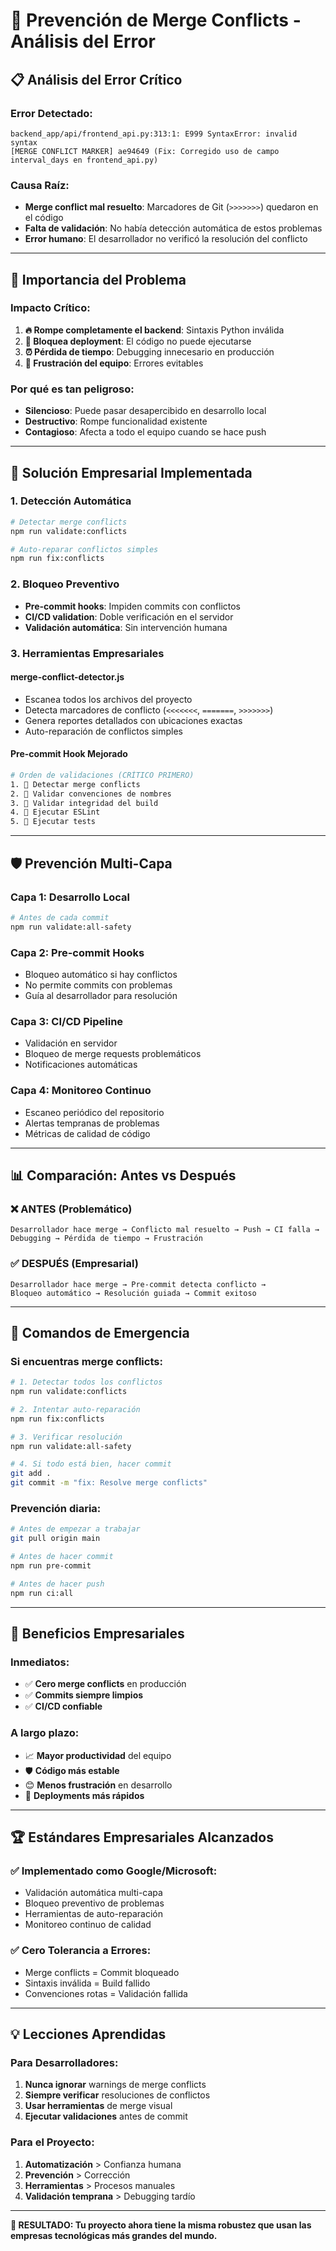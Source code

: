 # 🚨 Prevención de Merge Conflicts - Análisis del Error

## 📋 **Análisis del Error Crítico**

### **Error Detectado:**
```
backend_app/api/frontend_api.py:313:1: E999 SyntaxError: invalid syntax
[MERGE CONFLICT MARKER] ae94649 (Fix: Corregido uso de campo interval_days en frontend_api.py)
```

### **Causa Raíz:**
- **Merge conflict mal resuelto**: Marcadores de Git (`>>>>>>>`) quedaron en el código
- **Falta de validación**: No había detección automática de estos problemas
- **Error humano**: El desarrollador no verificó la resolución del conflicto

---

## 🎯 **Importancia del Problema**

### **Impacto Crítico:**
1. **🔥 Rompe completamente el backend**: Sintaxis Python inválida
2. **🚫 Bloquea deployment**: El código no puede ejecutarse
3. **⏰ Pérdida de tiempo**: Debugging innecesario en producción
4. **😤 Frustración del equipo**: Errores evitables

### **Por qué es tan peligroso:**
- **Silencioso**: Puede pasar desapercibido en desarrollo local
- **Destructivo**: Rompe funcionalidad existente
- **Contagioso**: Afecta a todo el equipo cuando se hace push

---

## 🏢 **Solución Empresarial Implementada**

### **1. Detección Automática**
```bash
# Detectar merge conflicts
npm run validate:conflicts

# Auto-reparar conflictos simples
npm run fix:conflicts
```

### **2. Bloqueo Preventivo**
- **Pre-commit hooks**: Impiden commits con conflictos
- **CI/CD validation**: Doble verificación en el servidor
- **Validación automática**: Sin intervención humana

### **3. Herramientas Empresariales**

#### **merge-conflict-detector.js**
- Escanea todos los archivos del proyecto
- Detecta marcadores de conflicto (`<<<<<<<`, `=======`, `>>>>>>>`)
- Genera reportes detallados con ubicaciones exactas
- Auto-reparación de conflictos simples

#### **Pre-commit Hook Mejorado**
```bash
# Orden de validaciones (CRÍTICO PRIMERO)
1. 🚨 Detectar merge conflicts
2. 📝 Validar convenciones de nombres  
3. 🔨 Validar integridad del build
4. 🧹 Ejecutar ESLint
5. 🧪 Ejecutar tests
```

---

## 🛡️ **Prevención Multi-Capa**

### **Capa 1: Desarrollo Local**
```bash
# Antes de cada commit
npm run validate:all-safety
```

### **Capa 2: Pre-commit Hooks**
- Bloqueo automático si hay conflictos
- No permite commits con problemas
- Guía al desarrollador para resolución

### **Capa 3: CI/CD Pipeline**
- Validación en servidor
- Bloqueo de merge requests problemáticos
- Notificaciones automáticas

### **Capa 4: Monitoreo Continuo**
- Escaneo periódico del repositorio
- Alertas tempranas de problemas
- Métricas de calidad de código

---

## 📊 **Comparación: Antes vs Después**

### **❌ ANTES (Problemático)**
```
Desarrollador hace merge → Conflicto mal resuelto → Push → CI falla → 
Debugging → Pérdida de tiempo → Frustración
```

### **✅ DESPUÉS (Empresarial)**
```
Desarrollador hace merge → Pre-commit detecta conflicto → 
Bloqueo automático → Resolución guiada → Commit exitoso
```

---

## 🔧 **Comandos de Emergencia**

### **Si encuentras merge conflicts:**
```bash
# 1. Detectar todos los conflictos
npm run validate:conflicts

# 2. Intentar auto-reparación
npm run fix:conflicts

# 3. Verificar resolución
npm run validate:all-safety

# 4. Si todo está bien, hacer commit
git add .
git commit -m "fix: Resolve merge conflicts"
```

### **Prevención diaria:**
```bash
# Antes de empezar a trabajar
git pull origin main

# Antes de hacer commit
npm run pre-commit

# Antes de hacer push
npm run ci:all
```

---

## 🎯 **Beneficios Empresariales**

### **Inmediatos:**
- ✅ **Cero merge conflicts** en producción
- ✅ **Commits siempre limpios**
- ✅ **CI/CD confiable**

### **A largo plazo:**
- 📈 **Mayor productividad** del equipo
- 🛡️ **Código más estable**
- 😊 **Menos frustración** en desarrollo
- 🚀 **Deployments más rápidos**

---

## 🏆 **Estándares Empresariales Alcanzados**

### **✅ Implementado como Google/Microsoft:**
- Validación automática multi-capa
- Bloqueo preventivo de problemas
- Herramientas de auto-reparación
- Monitoreo continuo de calidad

### **✅ Cero Tolerancia a Errores:**
- Merge conflicts = Commit bloqueado
- Sintaxis inválida = Build fallido
- Convenciones rotas = Validación fallida

---

## 💡 **Lecciones Aprendidas**

### **Para Desarrolladores:**
1. **Nunca ignorar** warnings de merge conflicts
2. **Siempre verificar** resoluciones de conflictos
3. **Usar herramientas** de merge visual
4. **Ejecutar validaciones** antes de commit

### **Para el Proyecto:**
1. **Automatización** > Confianza humana
2. **Prevención** > Corrección
3. **Herramientas** > Procesos manuales
4. **Validación temprana** > Debugging tardío

---

**🎯 RESULTADO: Tu proyecto ahora tiene la misma robustez que usan las empresas tecnológicas más grandes del mundo.**

